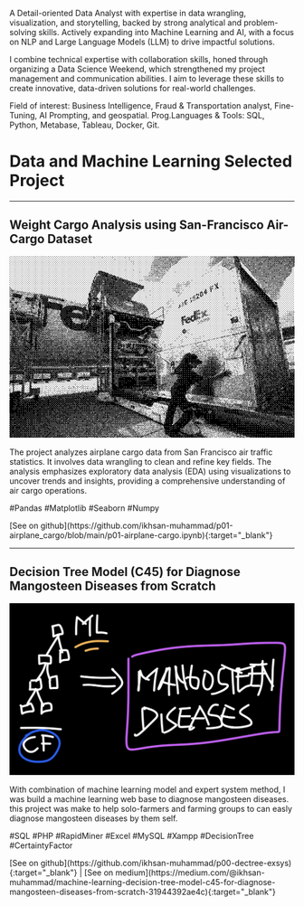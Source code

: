 A Detail-oriented Data Analyst with expertise in data wrangling, visualization, and storytelling, backed by strong analytical and problem-solving skills. Actively expanding into Machine Learning and AI, with a focus on NLP and Large Language Models (LLM) to drive impactful solutions.

I combine technical expertise with collaboration skills, honed through organizing a Data Science Weekend, which strengthened my project management and communication abilities. I aim to leverage these skills to create innovative, data-driven solutions for real-world challenges.

Field of interest: Business Intelligence, Fraud & Transportation analyst, Fine-Tuning, AI Prompting, and geospatial.
Prog.Languages & Tools: SQL, Python, Metabase, Tableau, Docker, Git.<br>

# Data and Machine Learning Selected Project

* * *

## Weight Cargo Analysis using San-Francisco Air-Cargo Dataset
![p1-airplane_cargo](\assets\images\p01_airplane_cargo.png)
<p class="desc">The project analyzes airplane cargo data from San Francisco air traffic statistics. It involves data wrangling to clean and refine key fields. The analysis emphasizes exploratory data analysis (EDA) using visualizations to uncover trends and insights, providing a comprehensive understanding of air cargo operations.</p>
<p class="tag">#Pandas #Matplotlib #Seaborn #Numpy</p>
[See on github](https://github.com/ikhsan-muhammad/p01-airplane_cargo/blob/main/p01-airplane-cargo.ipynb){:target="_blank"}

* * *

## Decision Tree Model (C45) for Diagnose Mangosteen Diseases from Scratch
![p0-ML-ES](\assets\images\p0-ML-ES.jpg)
<p class="desc">With combination of machine learning model and expert system method, I was build a machine learning web base to diagnose mangosteen diseases. this project was make to help solo-farmers and farming groups to can easly diagnose mangosteen diseases by them self.</p>
<p class="tag">#SQL #PHP #RapidMiner #Excel #MySQL #Xampp #DecisionTree #CertaintyFactor</p>
[See on github](https://github.com/ikhsan-muhammad/p00-dectree-exsys){:target="_blank"} | [See on medium](https://medium.com/@ikhsan-muhammad/machine-learning-decision-tree-model-c45-for-diagnose-mangosteen-diseases-from-scratch-31944392ae4c){:target="_blank"}